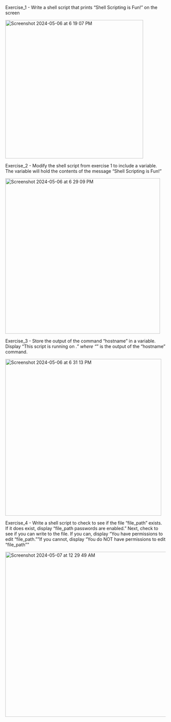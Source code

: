 Exercise_1 - Write a shell script that prints “Shell Scripting is Fun!” on the screen

<img width="433" alt="Screenshot 2024-05-06 at 6 19 07 PM" src="https://github.com/Yashika1311/os/assets/142776188/e4e2b01c-2dc8-44e5-a147-d971d0cbf2cf">

Exercise_2 - Modify the shell script from exercise 1 to include a variable. The variable will hold the contents of the message “Shell Scripting is Fun!”

<img width="486" alt="Screenshot 2024-05-06 at 6 29 09 PM" src="https://github.com/Yashika1311/os/assets/142776188/a833aef8-754b-4187-abc3-ecd6c0391f54">

Exercise_3 - Store the output of the command “hostname” in a variable. Display “This script is running on _.” where “_” is the output of the “hostname” command.

<img width="490" alt="Screenshot 2024-05-06 at 6 31 13 PM" src="https://github.com/Yashika1311/os/assets/142776188/f6b87255-5d40-4364-a656-705478c823a0">


Exercise_4 - Write a shell script to check to see if the file “file_path” exists. If it does exist, display “file_path passwords are enabled.” Next, check to see if you can write to the file. If you can, display “You have permissions to edit “file_path.””If you cannot, display “You do NOT have permissions to edit “file_path””


<img width="516" alt="Screenshot 2024-05-07 at 12 29 49 AM" src="https://github.com/Yashika1311/os/assets/142776188/3f570a63-ca27-4821-8433-d289df257aa7">






